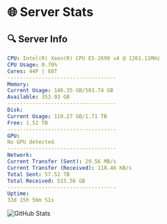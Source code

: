 # 🌐 Server Stats
## 🔍 Server Info
```yaml
CPU: Intel(R) Xeon(R) CPU E5-2699 v4 @ 1261.11MHz
CPU Usage: 0.70%
Cores: 44P | 88T
-----------------------------------
Memory:
Current Usage: 146.35 GB/503.74 GB
Available: 353.93 GB
-----------------------------------
Disk:
Current Usage: 110.27 GB/1.71 TB
Free: 1.52 TB
-----------------------------------
GPU:
No GPU detected
-----------------------------------
Network:
Current Transfer (Sent): 29.56 MB/s
Current Transfer (Received): 118.46 KB/s
Total Sent: 57.52 TB
Total Received: 515.56 GB
-----------------------------------
Uptime:
33d 15h 56m 51s
```
![GitHub Stats](https://img.shields.io/badge/Updated-2025-04-10_13:19:40-blue)